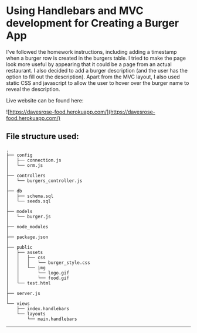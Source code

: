 # Using Handlebars and MVC development for Creating a Burger App

I've followed the homework instructions, including adding a timestamp when a burger row is created in the burgers table.  I tried to make the page look more useful by appearing that it could be a page from an actual restaurant.  I also decided to add a burger description (and the user has the option to fill out the description).  Apart from the MVC layout, I also used static CSS and javascript to allow the user to hover over the burger name to reveal the description.

Live website can be found here:

![https://davesrose-food.herokuapp.com/](https://davesrose-food.herokuapp.com/)


## File structure used:

```
.
├── config
│   ├── connection.js
│   └── orm.js
│ 
├── controllers
│   └── burgers_controller.js
│
├── db
│   ├── schema.sql
│   └── seeds.sql
│
├── models
│   └── burger.js
│ 
├── node_modules
│ 
├── package.json
│
├── public
│   ├── assets
│   │   ├── css
│   │   │   └── burger_style.css
│   │   └── img
│   │       └── logo.gif
│   │       └── food.gif
│   └── test.html
│
├── server.js
│
└── views
    ├── index.handlebars
    └── layouts
        └── main.handlebars
```

- - -